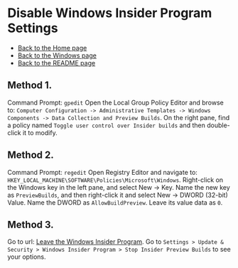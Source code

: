# Disable Windows Insider Program Settings

- [Back to the Home page](../../README.md)
- [Back to the Windows page](../README.md)
- [Back to the README page](README.md)

## Method 1.
Command Prompt: `gpedit`
Open the Local Group Policy Editor and browse to: `Computer Configuration -> Administrative Templates -> Windows Components -> Data Collection and Preview Builds`.
On the right pane, find a policy named `Toggle user control over Insider builds` and then double-click it to modify.

## Method 2.
Command Prompt: `regedit`
Open Registry Editor and navigate to: `HKEY_LOCAL_MACHINE\SOFTWARE\Policies\Microsoft\Windows`.
Right-click on the Windows key in the left pane, and select New -> Key.
Name the new key as `PreviewBuilds`, and then right-click it and select New -> DWORD (32-bit) Value.
Name the DWORD as `AllowBuildPreview`. Leave its value data as `0`.

## Method 3.
Go to url: [Leave the Windows Insider Program](https://insider.windows.com/en-us/leave-program).
Go to `Settings > Update & Security > Windows Insider Program > Stop Insider Preview Builds` to see your options.
